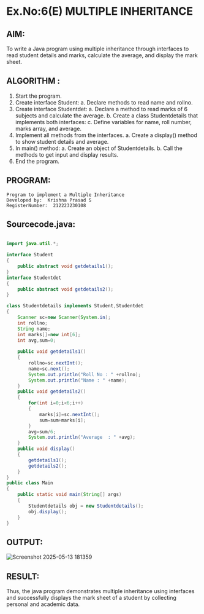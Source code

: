 # Ex.No:6(E)  MULTIPLE INHERITANCE

## AIM:
To write a Java program using multiple inheritance through interfaces to read student details and marks, calculate the average, and display the mark sheet.

## ALGORITHM :

1.	Start the program.
2.	Create interface Student:
a.	Declare methods to read name and rollno.
3.	Create interface Studentdet:
a.	Declare a method to read marks of 6 subjects and calculate the average.
b.	Create a class Studentdetails that implements both interfaces:
c.	Define variables for name, roll number, marks array, and average.
4.	Implement all methods from the interfaces.
a.	Create a display() method to show student details and average.
5.	In main() method:
a.	Create an object of Studentdetails.
b.	Call the methods to get input and display results.
6.	End the program.


## PROGRAM:
 ```
Program to implement a Multiple Inheritance
Developed by:  Krishna Prasad S
RegisterNumber:  212223230108
```

## Sourcecode.java:
```java

import java.util.*;

interface Student
{
    public abstract void getdetails1();
}
interface Studentdet
{
    public abstract void getdetails2();
}

class Studentdetails implements Student,Studentdet
{
    Scanner sc=new Scanner(System.in);
    int rollno;
    String name;
    int marks[]=new int[6];
    int avg,sum=0;
   
    public void getdetails1()
    { 
        rollno=sc.nextInt();
        name=sc.next();
        System.out.println("Roll No : " +rollno);
        System.out.println("Name : " +name);
    }
    public void getdetails2()
    {   
        for(int i=0;i<6;i++)
        {
            marks[i]=sc.nextInt();
            sum=sum+marks[i];
        }
        avg=sum/6;
        System.out.println("Average  : " +avg);
    }
    public void display()
    {
        getdetails1();
        getdetails2();
    }
}
public class Main
{
	public static void main(String[] args) 
	{
	    Studentdetails obj = new Studentdetails(); 
		obj.display(); 
	}
}

```






## OUTPUT:

![Screenshot 2025-05-13 181359](https://github.com/user-attachments/assets/86eabf15-b2d5-4ae9-9f7a-50c7b41de3f1)


## RESULT:

Thus, the java program demonstrates multiple inheritance using interfaces and successfully displays the mark sheet of a student by collecting personal and academic data. 
